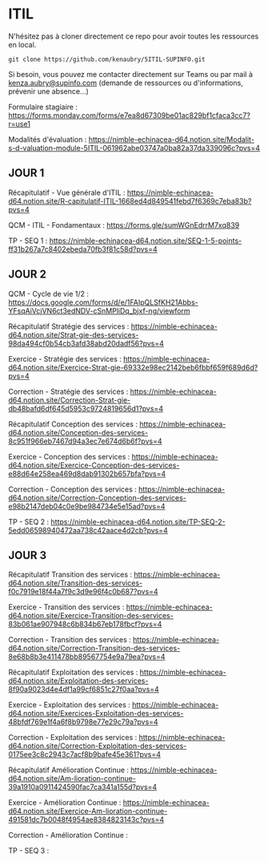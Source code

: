 # ITIL

N'hésitez pas à cloner directement ce repo pour avoir toutes les ressources en local.

`git clone https://github.com/kenaubry/5ITIL-SUPINFO.git`

Si besoin, vous pouvez me contacter directement sur Teams ou par mail à kenza.aubry@supinfo.com (demande de ressources ou d'informations, prévenir une absence...)

Formulaire stagiaire : https://forms.monday.com/forms/e7ea8d67309be01ac829bf1cfaca3cc7?r=use1

Modalités d'évaluation : https://nimble-echinacea-d64.notion.site/Modalit-s-d-valuation-module-5ITIL-061962abe03747a0ba82a37da339096c?pvs=4

## JOUR 1

Récapitulatif - Vue générale d'ITIL : https://nimble-echinacea-d64.notion.site/R-capitulatif-ITIL-1668ed4d849541febd7f6369c7eba83b?pvs=4

QCM - ITIL - Fondamentaux : https://forms.gle/sumWGnEdrrM7xq839

TP - SEQ 1 : https://nimble-echinacea-d64.notion.site/SEQ-1-5-points-ff31b267a7c8402ebeda70fb3f81c58d?pvs=4

## JOUR 2

QCM - Cycle de vie 1/2 : https://docs.google.com/forms/d/e/1FAIpQLSfKH21Abbs-YFsqAiVcjVN6ct3edNDV-cSnMPliDq_bjxf-ng/viewform

Récapitulatif Stratégie des services : https://nimble-echinacea-d64.notion.site/Strat-gie-des-services-98da494cf0b54cb3afd38abd20dadf56?pvs=4

Exercice - Stratégie des services : https://nimble-echinacea-d64.notion.site/Exercice-Strat-gie-69332e98ec2142beb6fbbf659f689d6d?pvs=4

Correction - Stratégie des services : https://nimble-echinacea-d64.notion.site/Correction-Strat-gie-db48bafd6df645d5953c9724819656d1?pvs=4

Récapitulatif Conception des services : https://nimble-echinacea-d64.notion.site/Conception-des-services-8c951f966eb7467d94a3ec7e674d6b6f?pvs=4

Exercice - Conception des services : https://nimble-echinacea-d64.notion.site/Exercice-Conception-des-services-e88d64e258ea469d8dab91302b657bfa?pvs=4

Correction - Conception des services : https://nimble-echinacea-d64.notion.site/Correction-Conception-des-services-e98b2147deb04c0e9be984734e5e15ad?pvs=4

TP - SEQ 2 : https://nimble-echinacea-d64.notion.site/TP-SEQ-2-5edd06598940472aa738c42aace4d2cb?pvs=4

## JOUR 3

Récapitulatif Transition des services : https://nimble-echinacea-d64.notion.site/Transition-des-services-f0c7919e18f44a7f9c3d9e96f4c0b687?pvs=4

Exercice - Transition des services : https://nimble-echinacea-d64.notion.site/Exercice-Transition-des-services-83b061ae907948c6b834b67eb178fbcf?pvs=4

Correction - Transition des services : https://nimble-echinacea-d64.notion.site/Correction-Transition-des-services-8e68b8b3e411478bb89567754e9a79ea?pvs=4

Récapitulatif Exploitation des services : https://nimble-echinacea-d64.notion.site/Exploitation-des-services-8f90a9023d4e4df1a99cf6851c27f0aa?pvs=4

Exercice - Exploitation des services : https://nimble-echinacea-d64.notion.site/Exercices-Exploitation-des-services-48bfdf769e1f4a6f8b9798e77e29c79a?pvs=4

Correction - Exploitation des services : https://nimble-echinacea-d64.notion.site/Correction-Exploitation-des-services-0175ee3c8c2943c7acf8b9bafe45e361?pvs=4

Récapitulatif Amélioration Continue : https://nimble-echinacea-d64.notion.site/Am-lioration-continue-39a1910a0911424590fac7ca341a155d?pvs=4

Exercice - Amélioration Continue : https://nimble-echinacea-d64.notion.site/Exercice-Am-lioration-continue-491581dc7b0048f4954ae8384823143c?pvs=4

Correction - Amélioration Continue : 

TP - SEQ 3 : 
